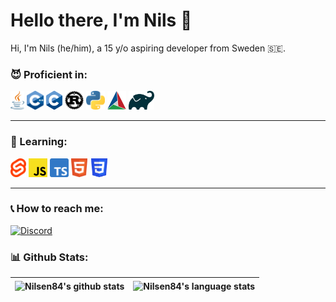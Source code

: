 Hello there, I'm Nils :wave:
============================

Hi, I'm Nils (he/him), a 15 y/o aspiring developer from Sweden 🇸🇪.

### 😈 Proficient in:

<code><a href="https://www.java.com/"><img src="images/Java.png" height="30"/></a></code>
<code><a href="https://www.cplusplus.com/"><img src="images/C++.png" height="30"/></a></code>
<code><a href="https://www.cplusplus.com/"><img src="images/C.png" height="30"/></a></code>
<code><a href="https://www.rust-lang.org/"><img src="images/Rust.png" height="30"/></a></code>
<code><a href="https://www.python.org/"><img src="images/Python.png" height="30"/></a></code>
<code><a href="https://cmake.org/"><img src="images/Cmake.png" height="30"/></a></code>
<code><a href="https://gradle.org/"><img src="images/Gradle.png" height="30"/></a></code>

---

### 🤔 Learning:

<code><a href="https://svelte.dev/"><img src="images/Svelte.png" height="30"/></a></code>
<code><a href="https://www.javascript.com/"><img src="images/JavaScript.png" height="30"/></a></code>
<code><a href="https://www.typescriptlang.org/"><img src="images/TypeScript.png" height="30"/></a></code>
<code><a href="https://html.spec.whatwg.org/multipage/"><img src="images/HTML.png" height="30"/></a></code>
<code><a href="https://www.w3.org/Style/CSS/"><img src="images/CSS.png" height="30"/></a></code>

---

### 📞 How to reach me:

[![Discord](https://img.shields.io/badge/-nils%235281-%235662f6?logo=discord&style=flat-square&logoColor=white)](https://discordapp.com/users/285335363944316928)

### :bar_chart: Github Stats:
| <img align="center" src="https://github-readme-stats.vercel.app/api?username=Nilsen84&show_icons=true&hide_border=true" alt="Nilsen84's github stats"/> | <img align="center" src="https://github-readme-stats.vercel.app/api/top-langs/?username=Nilsen84&layout=compact&hide_border=true&exclude_repo=mcp-1.8.9" alt="Nilsen84's language stats"/> |
| ----------- | ----------- |
